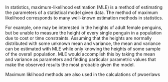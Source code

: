 
In statistics, maximum-likelihood estimation (MLE) is a method of estimating the parameters of a statistical model given data.
The method of maximum likelihood corresponds to many well-known estimation methods in statistics. 

For example, one may be interested in the heights of adult female penguins, but be unable to measure the height of every single penguin in a population due to cost or time constraints. 
Assuming that the heights are normally distributed with some unknown mean and variance, the mean and variance can be estimated with MLE while only knowing the heights of some sample of the overall population. 
MLE would accomplish this by taking the mean and variance as parameters and finding particular parametric values that make the observed results the most probable given the model.

Maximum liklihood methods are also used in the calculations of pwoerlaws
